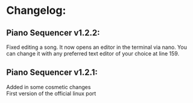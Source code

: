 # Changelog:
## Piano Sequencer v1.2.2:  
Fixed editing a song. It now opens an editor in the terminal via nano. You can change it with any preferred text editor of your choice at line 159.  
## Piano Sequencer v1.2.1:
Added in some cosmetic changes  
First version of the official linux port
